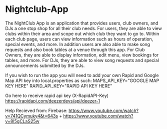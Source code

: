 # Nightclub-App

The NightClub App is an application that provides users, club owners, and DJs a one stop shop for all their club needs. For users, they are able to view clubs within their area and scope out which club they want to go to. Within each club page, users can view information such as hours of operation, special events, and more. In addition users are also able to make song requests and also book tables at a venue through this app. For Club Owners, they are able to display information, edit menu, view bookings for tables, and more. For DJs, they are able to view song requests and special announcements submitted by the DJs.

If you wish to run the app you will need to add your own Rapid and Google Map API key into local.properties as such:
MAPS_API_KEY="GOOGLE MAP KEY HERE"
RAPID_API_KEY="RAPID API KEY HERE"

Go here to receive rapid api key (X-RapidAPI-Key) https://rapidapi.com/deezerdevs/api/deezer-1

Help Recieved from:
Firebase: https://www.youtube.com/watch?v=741QCymuky4&t=643s + https://www.youtube.com/watch?v=8I5gCLaS25w
